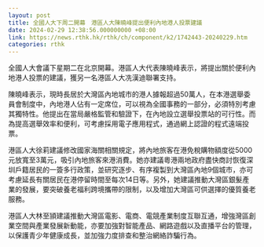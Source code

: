 ```yaml
---
layout: post
title: 全國人大下周二開幕　港區人大陳曉峰提出便利內地港人投票建議
date: 2024-02-29 12:38:56.000000000 +08:00
link: https://news.rthk.hk/rthk/ch/component/k2/1742443-20240229.htm
categories: rthk
---
```


全國人大會議下星期二在北京開幕。港區人大代表陳曉峰表示，將提出關於便利內地港人投票的建議，獲另一名港區人大冼漢迪聯署支持。

陳曉峰表示，現時長居於大灣區內地城市的港人據報超過50萬人，在本港選舉委員會制度中，內地港人佔有一定席位，可以視為全國事務的一部分，必須特別考慮其獨特性。他提出在當局嚴格監管和驗證下，在內地設立選舉投票站的可行性。而為提高選舉效率和便利，可考慮採用電子應用程式，通過網上認證的程式遠端投票。

港區人大徐莉建議修改國家海關相關規定，將內地旅客在港免稅購物額度從5000元放寬至3萬元，吸引內地旅客來港消費。她亦建議粵港兩地政府盡快商討恢復深圳戶籍居民的一簽多行政策，並研究逐步、有序複製到大灣區內地9個城市，亦可考慮延長有關居民在港停留時間至每次14日等。另外，她建議推動大灣區銀髮產業的發展，要突破養老福利跨境攜帶的限制，以及增加大灣區可供選擇的優質養老服務。

港區人大林至頴建議推動大灣區電影、電商、電競產業制度互聯互通，增強灣區創業空間與產業發展新動能，亦要加強對智能產品、網路遊戲以及直播平台的管理，以保護青少年健康成長，並加強力度排查和整治網絡詐騙行為。
